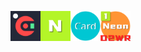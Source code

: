<img src="https://github.com/frigate-apps/.github/raw/main/profile/Frigate2-logo.svg" alt="Frigate" height="48" /><!--<img src="https://github.com/frigate-apps/.github/raw/main/profile/Pitaya-logo.svg" alt="Frigate" height="48" />
--><img src="https://github.com/frigate-apps/.github/raw/main/profile/NeonLang-logo.svg" alt="Frigate" height="48" /><img src="https://github.com/frigate-apps/.github/raw/main/profile/Card-logo.svg" alt="Frigate" height="48" /><img src="https://github.com/frigate-apps/.github/raw/main/profile/Neon-logo.png" alt="Frigate" height="48" />


